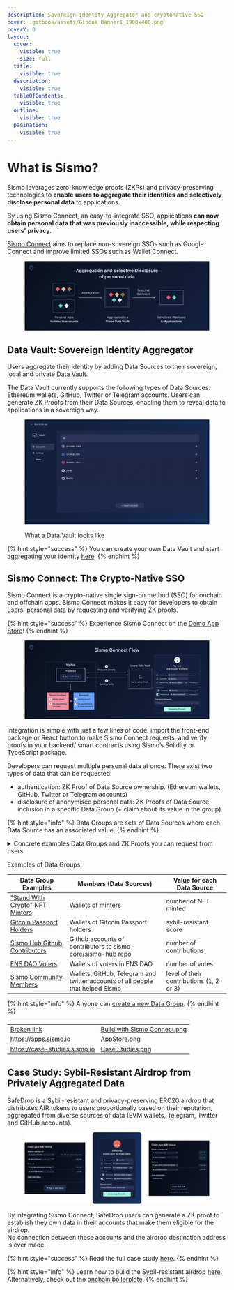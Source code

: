 ```yaml
---
description: Sovereign Identity Aggregator and cryptonative SSO
cover: .gitbook/assets/Gibook Banner1_1900x400.png
coverY: 0
layout:
  cover:
    visible: true
    size: full
  title:
    visible: true
  description:
    visible: true
  tableOfContents:
    visible: true
  outline:
    visible: true
  pagination:
    visible: true
---
```


# What is Sismo?

Sismo leverages zero-knowledge proofs (ZKPs) and privacy-preserving technologies to **enable** **users to aggregate their identities and selectively disclose personal data** to applications.&#x20;

By using Sismo Connect, an easy-to-integrate SSO, applications **can now obtain personal data that was previously inaccessible, while respecting users' privacy.**

[Sismo Connect](./#sismo-connect-the-crypto-native-sso) aims to replace non-sovereign SSOs such as Google Connect and improve limited SSOs such as Wallet Connect.&#x20;

<figure><img src=".gitbook/assets/Introduction (1).png" alt=""><figcaption></figcaption></figure>

## Data Vault: Sovereign Identity Aggregator

Users aggregate their identity by adding Data Sources to their sovereign, local and private [Data Vault](how-sismo-works/core-components/what-is-the-data-vault.md).

The Data Vault currently supports the following types of Data Sources: Ethereum wallets, GitHub, Twitter or Telegram accounts. Users can generate ZK Proofs from their Data Sources, enabling them to reveal data to applications in a sovereign way.

<figure><img src=".gitbook/assets/image.png" alt=""><figcaption><p>What a Data Vault looks like</p></figcaption></figure>

{% hint style="success" %}
You can create your own Data Vault and start aggregating your identity [here](https://vault-beta.sismo.io/).
{% endhint %}

## Sismo Connect: The Crypto-Native SSO

Sismo Connect is a crypto-native single sign-on method (SSO) for onchain and offchain apps. Sismo Connect makes it easy for developers to obtain users' personal data by requesting and verifying ZK proofs.

{% hint style="success" %}
Experience Sismo Connect on the [Demo App Store](https://demo.apps.sismo.io)!
{% endhint %}

<figure><img src=".gitbook/assets/Sismo Connect Flow (4).png" alt=""><figcaption></figcaption></figure>

Integration is simple with just a few lines of code: import the front-end package or React button to make Sismo Connect requests, and verify proofs in your backend/ smart contracts using Sismo’s Solidity or TypeScript package.

Developers can request multiple personal data at once. There exist two types of data that can be requested:

* authentication: ZK Proof of Data Source ownership. (Ethereum wallets, GitHub, Twitter or Telegram accounts)
* disclosure of anonymised personal data: ZK Proofs of Data Source inclusion in a specific Data Group (+ claim about its value in the group).&#x20;

{% hint style="info" %}
Data Groups are sets of Data Sources where each Data Source has an associated value.
{% endhint %}

<details>

<summary>Concrete examples Data Groups and ZK Proofs you can request from users</summary>

```json
{ // "Stand With Crypto" NFT Minters Data Group
  "0xa2bf1b0a7e079767b4701b5a1d9d5700eb42d1d1": "2", // minted 2 NFTs
  "0xd03ad690ed8065edfdc1e08197a3ebc71535a7ff": "4", // minted 24 NFTs
  "0x70ddb5abf21202602b57f4860ee1262a594a0086": "21",// minted 21 NFTs
  "0x0e440bd9798ad22cb8fd6f1a433f2f16e8786770": "3", 
  "0x1e8cbbbfb827785ecc23dd0426a8907c7cdcca3a": "3",
  "0x4101ec64896fa8afda5be145b6321275bb375fe0": "3",
  "0x600f9faa8a2d39a710b28e2d0ec8a5dacc12b00f": "11",
  "0xc643c9411a6b489e9833b16631140f42bbfcb6d1": "2",
  "0x750f565251228a561d8ce8cceb03731a7a2430f8": "2",
  "0x2245be89fc8fab94ed982e859aa3212a4e4eb7e5": "14",
  [...]
}
```

* All owners of these wallets can create a ZK Proof that they are part of this group

<!---->

* owner of `0x70ddb5abf21202602b57f4860ee1262a594a0086` can create a ZK Proof that they are part of the group with value > 10 (e.g minted more than 10 NFTs)
* owner of 0xa2bf1b0a7e079767b4701b5a1d9d5700eb42d1d1 can create a ZK Proof that they are part of the group with value = 21 (e.g minted exactly 2 NFT)



```json
{ // Sismo Community Data Group, created by Sismo
  // It regroups all community members, organized in 3 levels
  // level 1 = supporter, level 2 = contributor, level 3 = builder
  "0x32108e5f09f0df35aefc2ef4c520bbd06a57dae5": "2", // level 2 
  "0x53deea1808b6d2b8681241e3857b6c6ed1e7e103": "1", // level 1
  "0x1c494f1919c1512ebe74a5dcc17dac9a64069023": "2", // level 2
  "dhadrien.eth": "3", // level 3
  "github:yum0e": "2",
  "github:leosayous21": "2",
  "telegram:sampolgar": "2",
  "telegram:zpedro": "2",
  "twitter:wojtekwtf": "3",
  "twitter:albiverse": "3",
  [...]
}
```

* All owners of these wallets can create a ZK Proof that they are part of this group

<!---->

* owner of `dhadrien.eth` can create a ZK Proof that they are part of the group with value > 2 (e.g community member with level > 2)
* owner of  @wojtekwtf on twitter can create  a ZK Proof that they are part of the group with value = 3 (e.g community member with level 3)



</details>

Examples of Data Groups:

| Data Group Examples                                                                                                   | Members (Data Sources)                                                         | Value for each Data Source               |
| --------------------------------------------------------------------------------------------------------------------- | ------------------------------------------------------------------------------ | ---------------------------------------- |
| ["Stand With Crypto" NFT Minters](https://factory.sismo.io/groups-explorer?search=0xfae674b6cba3ff2f8ce2114defb200b1) | Wallets of minters                                                             | number of NFT minted                     |
| [Gitcoin Passport Holders](https://factory.sismo.io/groups-explorer?search=0x1cde61966decb8600dfd0749bd371f12)        | Wallets of Gitcoin Passport holders                                            | sybil-resistant score                    |
| [Sismo Hub Github Contributors ](https://factory.sismo.io/groups-explorer?search=0xda1c3726426d5639f4c6352c2c976b87)  | Github accounts of contributors to sismo-core/sismo-hub repo                   | number of contributions                  |
| [ENS DAO Voters](https://factory.sismo.io/groups-explorer?search=0x85c7ee90829de70d0d51f52336ea4722)                  | Wallets of voters in ENS DAO                                                   | number of votes                          |
| [Sismo Community Members](https://factory.sismo.io/groups-explorer?search=0xd630aa769278cacde879c5c0fe5d203c)         | Wallets, GitHub, Telegram and twitter accounts of all people that helped Sismo | level of their contributions (1, 2 or 3) |

{% hint style="info" %}
Anyone can [create a new Data Group](data-groups/data-groups-and-how-to-create-them/).&#x20;
{% endhint %}

<table data-view="cards"><thead><tr><th data-card-target data-type="content-ref"></th><th data-hidden data-card-cover data-type="files"></th></tr></thead><tbody><tr><td><a href="broken-reference">Broken link</a></td><td><a href=".gitbook/assets/Build with Sismo Connect.png">Build with Sismo Connect.png</a></td></tr><tr><td><a href="https://apps.sismo.io">https://apps.sismo.io</a></td><td><a href=".gitbook/assets/AppStore.png">AppStore.png</a></td></tr><tr><td><a href="https://case-studies.sismo.io">https://case-studies.sismo.io</a></td><td><a href=".gitbook/assets/Case Studies.png">Case Studies.png</a></td></tr></tbody></table>

## Case Study: Sybil-Resistant Airdrop from Privately Aggregated Data

SafeDrop is a Sybil-resistant and privacy-preserving ERC20 airdrop that distributes AIR tokens to users proportionally based on their reputation, aggregated from diverse sources of data (EVM wallets, Telegram, Twitter and GitHub accounts).

<figure><img src=".gitbook/assets/SafeDrop_Case Study (2).png" alt=""><figcaption></figcaption></figure>

By integrating Sismo Connect, SafeDrop users can generate a ZK proof to establish they own data in their accounts that make them eligible for the airdrop. \
No connection between these accounts and the airdrop destination address is ever made.

{% hint style="success" %}
Read the full case study [here](https://case-studies.sismo.io/db/safe-drop).
{% endhint %}

{% hint style="info" %}
Learn how to build the Sybil-resistant airdrop [here](build-with-sismo-connect/tutorials/tuto.md). Alternatively, check out the [onchain boilerplate](build-with-sismo-connect/run-example-apps/onchain-sample-project.md).
{% endhint %}

